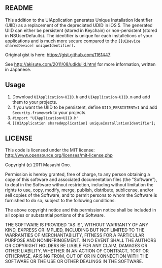 README
------

This addition to the UIApplication generates Unique Installation Identifier (UIID) as a replacement of the depreciated UDID in iOS 5. The generated UIID can either be persistent (stored in Keychain) or non-persistent (stored in NSUserDefaults). The identifier is unique for each installetions of your applications and is much more secure compared to the `[[UIDevice sharedDevice] uniqueIdentifier].`

Original gist is here: https://gist.github.com/1161447

See http://akisute.com/2011/08/udiduiid.html for more information, written in Japanese.

Usage
-----

1. Download `UIApplication+UIID.h` and `UIApplication+UIID.m` and add them to your projects.
2. If you want the UIID to be persistent, define `UIID_PERSISTENT=1` and add `Security.framework` to your projects.
3. `#import "UIApplication+UIID.h"`
4. `[[UIApplication sharedApplication] uniqueInstallationIdentifier];`

LICENSE
-------

This code is licensed under the MIT license: http://www.opensource.org/licenses/mit-license.php

Copyright (c) 2011 Masashi Ono.

Permission is hereby granted, free of charge, to any person obtaining a copy of this software and associated documentation files (the "Software"), to deal in the Software without restriction, including without limitation the rights to use, copy, modify, merge, publish, distribute, sublicense, and/or sell copies of the Software, and to permit persons to whom the Software is furnished to do so, subject to the following conditions:

The above copyright notice and this permission notice shall be included in all copies or substantial portions of the Software.

THE SOFTWARE IS PROVIDED "AS IS", WITHOUT WARRANTY OF ANY KIND, EXPRESS OR IMPLIED, INCLUDING BUT NOT LIMITED TO THE WARRANTIES OF MERCHANTABILITY, FITNESS FOR A PARTICULAR PURPOSE AND NONINFRINGEMENT. IN NO EVENT SHALL THE AUTHORS OR COPYRIGHT HOLDERS BE LIABLE FOR ANY CLAIM, DAMAGES OR OTHER LIABILITY, WHETHER IN AN ACTION OF CONTRACT, TORT OR OTHERWISE, ARISING FROM, OUT OF OR IN CONNECTION WITH THE SOFTWARE OR THE USE OR OTHER DEALINGS IN THE SOFTWARE.
